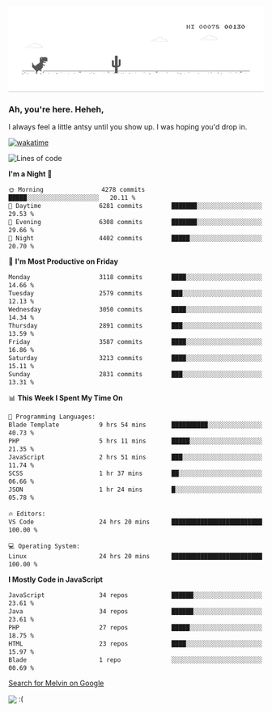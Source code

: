 
<div align="center">
    <img align="center" src="dino.gif">
</div>

### Ah, you're here. Heheh, 
I always feel a little antsy until you show up. I was hoping you'd drop in.

[![wakatime](https://wakatime.com/badge/user/8ad4afa2-1a56-40d1-a949-4663473915b6.svg)](https://wakatime.com/@mrepol742)

<!--START_SECTION:mrepol742-->
![Lines of code](https://img.shields.io/badge/From%20Hello%20World%20I%27ve%20Written-13.9%20million%20lines%20of%20code-blue)

**I'm a Night 🦉** 

```text
🌞 Morning                4278 commits        █████░░░░░░░░░░░░░░░░░░░░   20.11 % 
🌆 Daytime                6281 commits        ███████░░░░░░░░░░░░░░░░░░   29.53 % 
🌃 Evening                6308 commits        ███████░░░░░░░░░░░░░░░░░░   29.66 % 
🌙 Night                  4402 commits        █████░░░░░░░░░░░░░░░░░░░░   20.70 % 
```
📅 **I'm Most Productive on Friday** 

```text
Monday                   3118 commits        ████░░░░░░░░░░░░░░░░░░░░░   14.66 % 
Tuesday                  2579 commits        ███░░░░░░░░░░░░░░░░░░░░░░   12.13 % 
Wednesday                3050 commits        ████░░░░░░░░░░░░░░░░░░░░░   14.34 % 
Thursday                 2891 commits        ███░░░░░░░░░░░░░░░░░░░░░░   13.59 % 
Friday                   3587 commits        ████░░░░░░░░░░░░░░░░░░░░░   16.86 % 
Saturday                 3213 commits        ████░░░░░░░░░░░░░░░░░░░░░   15.11 % 
Sunday                   2831 commits        ███░░░░░░░░░░░░░░░░░░░░░░   13.31 % 
```


📊 **This Week I Spent My Time On** 

```text
💬 Programming Languages: 
Blade Template           9 hrs 54 mins       ██████████░░░░░░░░░░░░░░░   40.73 % 
PHP                      5 hrs 11 mins       █████░░░░░░░░░░░░░░░░░░░░   21.35 % 
JavaScript               2 hrs 51 mins       ███░░░░░░░░░░░░░░░░░░░░░░   11.74 % 
SCSS                     1 hr 37 mins        ██░░░░░░░░░░░░░░░░░░░░░░░   06.66 % 
JSON                     1 hr 24 mins        █░░░░░░░░░░░░░░░░░░░░░░░░   05.78 % 

🔥 Editors: 
VS Code                  24 hrs 20 mins      █████████████████████████   100.00 % 

💻 Operating System: 
Linux                    24 hrs 20 mins      █████████████████████████   100.00 % 
```

**I Mostly Code in JavaScript** 

```text
JavaScript               34 repos            ██████░░░░░░░░░░░░░░░░░░░   23.61 % 
Java                     34 repos            ██████░░░░░░░░░░░░░░░░░░░   23.61 % 
PHP                      27 repos            █████░░░░░░░░░░░░░░░░░░░░   18.75 % 
HTML                     23 repos            ████░░░░░░░░░░░░░░░░░░░░░   15.97 % 
Blade                    1 repo              ░░░░░░░░░░░░░░░░░░░░░░░░░   00.69 % 
```




<!--END_SECTION:mrepol742-->

[Search for Melvin on Google](https://www.google.com/search?q=Melvin+Jones+Repol)

 <img align="center" src="https://media.tenor.com/FPraoiMenNkAAAAM/arch-linux.gif">
 :(
